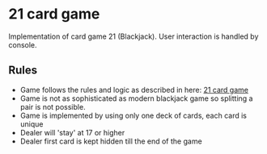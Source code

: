 # 21 card game

Implementation of card game 21 (Blackjack). User interaction is handled by console.

## Rules

* Game follows the rules and logic as described in here: [21 card game](https://en.wikipedia.org/wiki/Twenty-One_(card_game))
* Game is not as sophisticated as modern blackjack game so splitting a pair is not possible.
* Game is implemented by using only one deck of cards, each card is unique
* Dealer will 'stay' at 17 or higher
* Dealer first card is kept hidden till the end of the game


